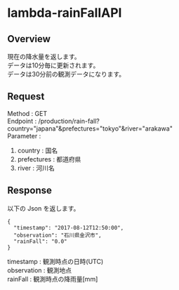 # lambda-rainFallAPI

## Overview
現在の降水量を返します。  
データは10分毎に更新されます。  
データは30分前の観測データになります。  

## Request
Method : GET  
Endpoint : /production/rain-fall?country="japana"&prefectures="tokyo"&river="arakawa"  
Parameter :   
1. country : 国名
2. prefectures : 都道府県
3. river : 河川名

## Response

以下の Json を返します。
~~~
{
  "timestamp": "2017-08-12T12:50:00",
  "observation": "石川県金沢市",
  "rainFall": "0.0"
}
~~~

timestamp : 観測時点の日時(UTC)  
observation : 観測地点  
rainFall : 観測時点の降雨量[mm]  
